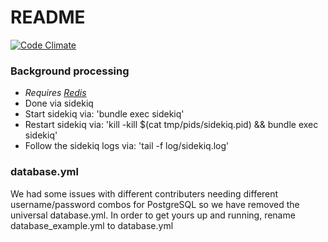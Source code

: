 # README

[![Code Climate](https://codeclimate.com/github/RailsStudyGroup/redditgraphed/badges/gpa.svg)](https://codeclimate.com/github/RailsStudyGroup/redditgraphed)

### Background processing
* _Requires [Redis](http://redis.io)_
* Done via sidekiq
* Start sidekiq via: 'bundle exec sidekiq'
* Restart sidekiq via: 'kill -kill $(cat tmp/pids/sidekiq.pid) && bundle exec sidekiq'
* Follow the sidekiq logs via: 'tail -f log/sidekiq.log'

### database.yml
We had some issues with different contributers needing different username/password combos for PostgreSQL so we have removed the universal database.yml. In order to get yours up and running, rename database_example.yml to database.yml

